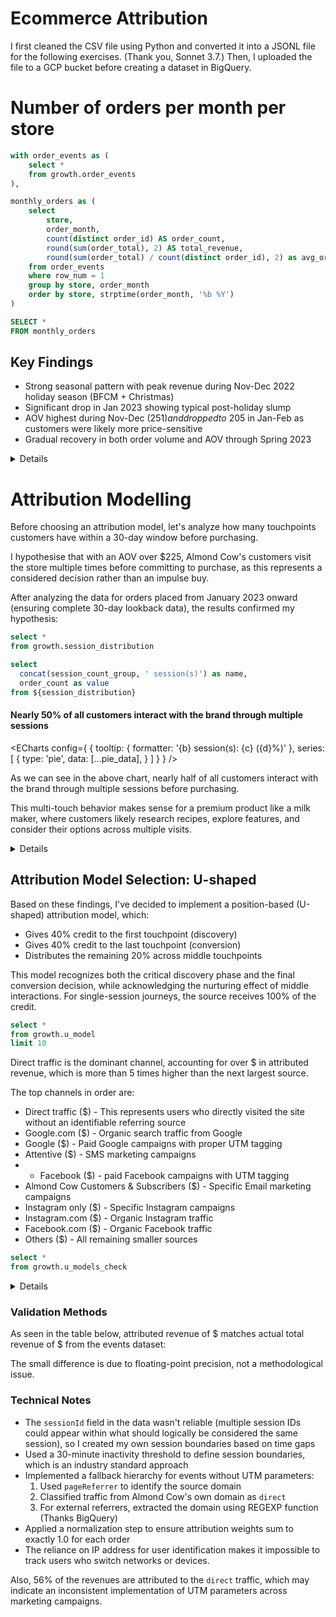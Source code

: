 # Ecommerce Attribution
I first cleaned the CSV file using Python and converted it into a JSONL file for the following exercises. (Thank you, Sonnet 3.7.) Then, I uploaded the file to a GCP bucket before creating a dataset in BigQuery.

# Number of orders per month per store

```sql monthly_orders
with order_events as (
    select *
    from growth.order_events
),

monthly_orders as (
    select
        store,
        order_month,
        count(distinct order_id) AS order_count,
        round(sum(order_total), 2) AS total_revenue,
        round(sum(order_total) / count(distinct order_id), 2) as avg_order_value
    from order_events
    where row_num = 1
    group by store, order_month 
    order by store, strptime(order_month, '%b %Y')
)

SELECT *
FROM monthly_orders
```

<BarChart 
    data={monthly_orders} 
    x=order_month 
    y=total_revenue
    yFmt=usd0k
    y2Fmt=usd
    y2=avg_order_value
    y2SeriesType=line
    sort=false
    seriesOrder=order_month
    chartAreaHeight=350
/>

<DataTable data={monthly_orders} totalRow=true >
  <Column id=store />
  <Column id=order_month />
  <Column id=order_count />
  <Column id=total_revenue fmt=usd0 />
  <Column id=avg_order_value totalAgg="average of $225.65" />
</DataTable>


## Key Findings
- Strong seasonal pattern with peak revenue during Nov-Dec 2022 holiday season (BFCM + Christmas)
- Significant drop in Jan 2023 showing typical post-holiday slump
- AOV highest during Nov-Dec ($251) and dropped to ~$205 in Jan-Feb as customers were likely more price-sensitive
- Gradual recovery in both order volume and AOV through Spring 2023

<Details title="SQL Query used to calculate the number of orders per month per store">

```sql
WITH orders AS (
  SELECT 
    REGEXP_REPLACE(shopifyShopURL, '^https?://|/$', '') AS store,
    shopifyOrderId AS order_id,
    DATE(shopifyOrderProcessedAt) AS order_date,
    FORMAT_DATE('%b %Y', DATE(shopifyOrderProcessedAt)) as order_month,
    shopifyOrderTotalPrice AS order_total,
    ROW_NUMBER() OVER(PARTITION BY shopifyOrderId ORDER BY shopifyOrderProcessedAt) AS row_num
  FROM growth.pixeldata
  WHERE shopifyOrderId IS NOT NULL
    AND pagePath LIKE '%/thank_you'
),

monthly_orders AS (
  SELECT
    store,
    order_month,
    COUNT(*) AS order_count,
    ROUND(SUM(order_total), 2) AS total_revenue,
    ROUND(SUM(order_total) / COUNT(*), 2) AS avg_order_value
  FROM orders
  WHERE row_num = 1
  GROUP BY store, order_month
  ORDER BY store, PARSE_DATE('%b %Y', order_month)
)

SELECT * FROM monthly_orders

```

This query addresses several important data quality considerations:

1. Normalizes store URLs to ensure consistent grouping regardless of URL format
2. Filters for actual conversion events using the `thank_you` page path, avoiding duplicate counting from order status checks
3. Deduplicates multiple pixel events for the same order ID by using `ROW_NUMBER()` and selecting only the first occurrence
4. Takes the earliest order record when multiple events exist, ensuring consistent handling of duplicates
5. Calculates key metrics like order count, total revenue, and average order value

</Details>

# Attribution Modelling

Before choosing an attribution model, let's analyze how many touchpoints customers have within a 30-day window before purchasing.

I hypothesise that with an AOV over $225, Almond Cow's customers visit the store multiple times before committing to purchase, as this represents a considered decision rather than an impulse buy.

After analyzing the data for orders placed from January 2023 onward (ensuring complete 30-day lookback data), the results confirmed my hypothesis:

```sql session_distribution
select *
from growth.session_distribution
```

```sql pie_data
select
  concat(session_count_group, ' session(s)') as name,
  order_count as value
from ${session_distribution}
```

#### Nearly 50% of all customers interact with the brand through multiple sessions
<ECharts config={
    {
        tooltip: {
            formatter: '{b} session(s): {c} ({d}%)'
        },
        series: [
        {
          type: 'pie',
          data: [...pie_data],
        }
      ]
      }
    }
/>


As we can see in the above chart, nearly half of all customers interact with the brand through multiple sessions before purchasing.

This multi-touch behavior makes sense for a premium product like a milk maker, where customers likely research recipes, explore features, and consider their options across multiple visits.

<Details title="SQL Query used to find how many touchpoints customers have">

First, I wrote a CTE to get all order data, filtering only for "thank you" pages and orders from January 2023 onwards. I'm using a 30-day lookback window, and the first events in the dataset were triggered around November 24th, so starting from January gives us complete lookback data for all orders.

I also used the `ROW_NUMBER()` function to handle potential duplicate order events by assigning a sequence number to each order record:


```sql
WITH order_events AS (
  SELECT
    shopifyOrderId,
    TIMESTAMP_MILLIS(CAST(timestamp AS INT64)) AS order_timestamp,
    DATE(shopifyOrderProcessedAt) AS order_datetime,
    shopifyOrderTotalPrice AS order_total,
    ip,
    ROW_NUMBER() OVER(PARTITION BY shopifyOrderId ORDER BY timestamp) AS row_num
  FROM `polar-455513.growth.pixeldata`
  WHERE 
    shopifyOrderId IS NOT NULL
    AND pagePath LIKE '%/thank_you'
    AND DATE(shopifyOrderProcessedAt) >= '2023-01-01'
),

unique_orders AS (
  SELECT
    shopifyOrderId,
    order_timestamp,
    order_datetime,
    order_total,
    ip
  FROM order_events
  WHERE row_num = 1
)
```

I then created a second CTE to keep unique orders by filtering for `row_num = 1`, ensuring I count each order exactly once:

```sql
unique_orders AS (
  SELECT shopifyOrderId, order_timestamp, order_datetime, order_total, ip
  FROM order_events
  WHERE row_num = 1
)
```

Next, I joined the unique orders with all the pixel data to find every interaction that happened within 30 days before each purchase. I'm using the IP address to connect users to their events and adding logic to determine the traffic source:

```sql
pre_purchase_events AS (
  SELECT
    o.shopifyOrderId,
    o.order_timestamp,
    o.order_datetime,
    o.order_total,
    o.ip,
    p.timestamp AS event_timestamp,
    TIMESTAMP_MILLIS(CAST(p.timestamp AS INT64)) AS event_timestamp_formatted,
    p.pagePath,
    p.utmSource,
    p.pageReferrer,
    COALESCE(p.utmSource, 
      CASE 
        WHEN p.pageReferrer IS NULL OR p.pageReferrer = '' OR p.pageReferrer LIKE '%almondcow.co%' THEN 'direct'
        ELSE REGEXP_EXTRACT(REGEXP_EXTRACT(p.pageReferrer, 'http[s]?://([^/]*)'), '([^.]+\\.[^.]+)$') 
      END) AS source
  FROM unique_orders o
  JOIN `polar-455513.growth.pixeldata` p
    ON o.ip = p.ip
    AND TIMESTAMP_MILLIS(CAST(p.timestamp AS INT64)) <= o.order_timestamp
    AND TIMESTAMP_MILLIS(CAST(p.timestamp AS INT64)) >= TIMESTAMP_SUB(o.order_timestamp, INTERVAL 30 DAY)
),
```

This is where I implemented the session logic. I first used a `LAG()` function to find the previous timestamp for each event:

```sql
with_prev_timestamp AS (
  SELECT
    *,
    LAG(event_timestamp_formatted) OVER(PARTITION BY shopifyOrderId, ip ORDER BY event_timestamp) AS prev_timestamp
  FROM pre_purchase_events
),
```

Then I marked session boundaries when there's a gap of more than 30 minutes between events:

```sql
session_boundaries AS (
  SELECT
    *,
    CASE 
      WHEN prev_timestamp IS NULL OR 
           TIMESTAMP_DIFF(event_timestamp_formatted, prev_timestamp, SECOND) > 1800 
      THEN 1 
      ELSE 0 
    END AS is_new_session
  FROM with_prev_timestamp
),
```

I then used a cumulative sum to assign a consistent session number to all events in the same session:
```sql
session_groups AS (
  SELECT
    *,
    SUM(is_new_session) OVER(PARTITION BY shopifyOrderId, ip ORDER BY event_timestamp) AS session_number
  FROM session_boundaries
),
```

For each session, I identified the entry source (first touchpoint), session duration, and interaction count:
```sql
session_sources AS (
  SELECT
    shopifyOrderId,
    ip,
    session_number,
    ARRAY_AGG(source ORDER BY event_timestamp ASC LIMIT 1)[OFFSET(0)] AS session_source,
    MIN(event_timestamp_formatted) AS session_start,
    MAX(event_timestamp_formatted) AS session_end,
    COUNT(*) AS interactions_in_session
  FROM session_groups
  GROUP BY shopifyOrderId, ip, session_number
)
```

I then counted sessions per order and constructed the customer journey path:
```sql
session_counts_per_order AS (
  SELECT
    shopifyOrderId,
    COUNT(*) AS session_count,
    STRING_AGG(session_source, ' > ' ORDER BY session_start) AS source_path
  FROM session_sources
  GROUP BY shopifyOrderId
)
```

Finally, I created a distribution to see how many touchpoints customers typically have before purchasing:
```sql
session_distribution AS (
  SELECT
    CASE WHEN session_count >= 5 THEN '5+' ELSE CAST(session_count AS STRING) END AS session_count_group,
    COUNT(*) AS order_count,
    ROUND(COUNT(*) * 100.0 / SUM(COUNT(*)) OVER(), 2) AS percentage
  FROM session_counts_per_order
  GROUP BY session_count_group
)
```
</Details>

## Attribution Model Selection: U-shaped
Based on these findings, I've decided to implement a position-based (U-shaped) attribution model, which:
- Gives 40% credit to the first touchpoint (discovery)
- Gives 40% credit to the last touchpoint (conversion)
- Distributes the remaining 20% across middle touchpoints

This model recognizes both the critical discovery phase and the final conversion decision, while acknowledging the nurturing effect of middle interactions. For single-session journeys, the source receives 100% of the credit.

```sql attribution
select *
from growth.u_model
limit 10
```

<BarChart 
    data={attribution} 
    x=source_group
    y=attributed_revenue
    yFmt=usd0k
    y2=percentage_total
    y2Fmt=pct
    y2SeriesType=line
    chartAreaHeight=350
/>


<DataTable  data={attribution} totalRow=true >
  <Column id=source_group />
  <Column id=attributed_revenue  fmt=usd0/>
  <Column id=percentage_total fmt=pct />
</DataTable>

 Direct traffic is the dominant channel, accounting for over $<Value data={attribution} column=attributed_revenue/> in attributed revenue, which is more than 5 times higher than the next largest source.

 The top channels in order are:

- Direct traffic ($<Value data={attribution} column=attributed_revenue row=0/>) - This represents users who directly visited the site without an identifiable referring source
- Google.com ($<Value data={attribution} column=attributed_revenue row=1/>) - Organic search traffic from Google
- Google ($<Value data={attribution} column=attributed_revenue row=2/>) - Paid Google campaigns with proper UTM tagging
- Attentive ($<Value data={attribution} column=attributed_revenue row=3/>) - SMS marketing campaigns
- - Facebook ($<Value data={attribution} column=attributed_revenue row=3/>) - paid Facebook campaigns with UTM tagging
- Almond Cow Customers & Subscribers ($<Value data={attribution} column=attributed_revenue row=3/>) - Specific Email marketing campaigns
- Instagram only ($<Value data={attribution} column=attributed_revenue row=3/>) - Specific Instagram campaigns
- Instagram.com ($<Value data={attribution} column=attributed_revenue row=3/>) - Organic Instagram traffic
- Facebook.com ($<Value data={attribution} column=attributed_revenue row=3/>) - Organic Facebook traffic
- Others ($<Value data={attribution} column=attributed_revenue row=3/>) - All remaining smaller sources

```sql validation
select *
from growth.u_models_check
```


<Details title="SQL Query used to build the attribution model">

First, I wrote a CTE to get all order data, filtering only for "thank you" pages and orders from January 2023 onwards. I'm using a 30-day lookback window, and the first events in the dataset were triggered around November 24th, so starting from January gives us complete lookback data for all orders.

I also used the `ROW_NUMBER()` function to handle potential duplicate order events by assigning a sequence number to each order record:


```sql
WITH order_events AS (
  SELECT
    shopifyOrderId,
    TIMESTAMP_MILLIS(CAST(timestamp AS INT64)) AS order_timestamp,
    shopifyOrderProcessedAt AS order_datetime,
    shopifyOrderTotalPrice AS order_total,
    FORMAT_DATE('%Y-%m', DATE(shopifyOrderProcessedAt)) AS order_month,
    ip,
    ROW_NUMBER() OVER(PARTITION BY shopifyOrderId ORDER BY timestamp) AS row_num
  FROM `polar-455513.growth.pixeldata`
  WHERE 
    shopifyOrderId IS NOT NULL
    AND pagePath LIKE '%/thank_you'
    AND DATE(shopifyOrderProcessedAt) >= '2023-01-01'
)
```

I then created a second CTE to keep only unique orders by filtering for `row_num = 1`, ensuring I count each order exactly once:

```sql
unique_orders AS (
  SELECT
    shopifyOrderId,
    order_timestamp,
    order_datetime,
    order_total,
    order_month,
    ip
  FROM order_events
  WHERE row_num = 1
)
```

Next, I joined the unique orders with all the pixel data to find every interaction that happened within 30 days before each purchase. I'm using the IP address to connect users to their events and adding logic to determine the traffic source:

```sql
pre_purchase_events AS (
  SELECT
    o.shopifyOrderId,
    o.order_timestamp,
    o.order_datetime,
    o.order_total,
    o.order_month,
    o.ip,
    p.timestamp AS event_timestamp,
    TIMESTAMP_MILLIS(CAST(p.timestamp AS INT64)) AS event_timestamp_formatted,
    p.sessionId,
    COALESCE(p.utmSource, 
      CASE 
        WHEN p.pageReferrer IS NULL OR p.pageReferrer = '' OR p.pageReferrer LIKE '%almondcow.co%' THEN 'direct'
        ELSE REGEXP_EXTRACT(REGEXP_EXTRACT(p.pageReferrer, 'http[s]?://([^/]*)'), '([^.]+\\.[^.]+)$') 
      END) AS source
  FROM unique_orders o
  JOIN `polar-455513.growth.pixeldata` p
    ON o.ip = p.ip
    AND TIMESTAMP_MILLIS(CAST(p.timestamp AS INT64)) <= o.order_timestamp
    AND TIMESTAMP_MILLIS(CAST(p.timestamp AS INT64)) >= TIMESTAMP_SUB(o.order_timestamp, INTERVAL 30 DAY)
)
```

This is where I implemented the session logic. I first used a `LAG()` function to find the previous timestamp for each event:

```sql
with_prev_timestamp AS (
  SELECT
    *,
    LAG(event_timestamp_formatted) OVER(PARTITION BY shopifyOrderId, ip ORDER BY event_timestamp) AS prev_timestamp
  FROM pre_purchase_events
),
```

Then I marked session boundaries when there's a gap of more than 30 minutes between events:

```sql
session_boundaries AS (
  SELECT
    *,
    CASE 
      WHEN prev_timestamp IS NULL OR 
           TIMESTAMP_DIFF(event_timestamp_formatted, prev_timestamp, SECOND) > 1800 
      THEN 1 
      ELSE 0 
    END AS is_new_session
  FROM with_prev_timestamp
),
```

I then used a cumulative sum to assign a consistent session number to all events in the same session:
```sql
session_groups AS (
  SELECT
    *,
    SUM(is_new_session) OVER(PARTITION BY shopifyOrderId, ip ORDER BY event_timestamp) AS session_number
  FROM session_boundaries
),
```

For each session, I identified the entry source (first touchpoint), session duration, and interaction count:
```sql
session_sources AS (
  SELECT
    shopifyOrderId,
    order_total,
    order_month,
    ip,
    session_number,
    ARRAY_AGG(source ORDER BY event_timestamp ASC LIMIT 1)[OFFSET(0)] AS session_source,
    MIN(event_timestamp_formatted) AS session_start
  FROM session_groups
  GROUP BY shopifyOrderId, order_total, order_month, ip, session_number
)
```

I identified the first-touch source for each order by finding the earliest session associated with that order:

```sql
first_touch_sources AS (
  SELECT
    shopifyOrderId,
    MIN(session_start) AS min_start_time
  FROM session_sources
  GROUP BY shopifyOrderId
),

first_touch AS (
  SELECT
    s.shopifyOrderId,
    s.session_source AS first_touch_source
  FROM session_sources s
  INNER JOIN first_touch_sources f 
    ON s.shopifyOrderId = f.shopifyOrderId 
    AND s.session_start = f.min_start_time
)
```

Similarly, I identified the last-touch source for each order by finding the most recent session before purchase.
```sql
last_touch_sources AS (
  SELECT
    shopifyOrderId,
    MAX(session_start) AS max_start_time
  FROM session_sources
  GROUP BY shopifyOrderId
),

last_touch AS (
  SELECT
    s.shopifyOrderId,
    s.session_source AS last_touch_source
  FROM session_sources s
  INNER JOIN last_touch_sources l 
    ON s.shopifyOrderId = l.shopifyOrderId 
    AND s.session_start = l.max_start_time
)
```

Then I calculated how many sessions each user had before making a purchase, which is important for properly distributing attribution weights.
```sql
session_counts AS (
  SELECT
    shopifyOrderId,
    COUNT(*) AS session_count
  FROM session_sources
  GROUP BY shopifyOrderId
)
```

Here I implemented the position-based attribution model with a 40-20-40 weighting scheme. I had to handle various edge cases, including single-session journeys and cases where the same source appears as both first and last touch.

```sql
session_attribution_raw AS (
  SELECT
    s.shopifyOrderId,
    s.order_total,
    s.order_month,
    s.session_number,
    s.session_source,
    c.session_count,
    f.first_touch_source,
    l.last_touch_source,
    CASE
      WHEN c.session_count = 1 THEN 1.0  -- 100% to single source
      WHEN s.session_source = f.first_touch_source AND s.session_source = l.last_touch_source THEN 
        CASE 
          WHEN c.session_count = 1 THEN 1.0  -- It's both first and last because it's the only touchpoint
          ELSE 0.8  -- It gets both the first-touch (0.4) and last-touch (0.4) weights
        END
      WHEN s.session_source = f.first_touch_source THEN 0.4  -- 40% to first touch
      WHEN s.session_source = l.last_touch_source THEN 0.4  -- 40% to last touch
      ELSE 
        CASE
          WHEN c.session_count > 2 THEN 0.2 / (c.session_count - 2)  -- Distribute 20% evenly across middle touchpoints
          ELSE 0  -- No middle touchpoints in a 2-session journey
        END
    END AS attribution_weight
  FROM session_sources s
  JOIN session_counts c ON s.shopifyOrderId = c.shopifyOrderId
  JOIN first_touch f ON s.shopifyOrderId = f.shopifyOrderId
  JOIN last_touch l ON s.shopifyOrderId = l.shopifyOrderId
)
```

Then I added a normalization step to ensure that attribution weights for each order sum to exactly 1.0, which ensures that we're attributing the correct amount of revenue.
```sql
session_attribution AS (
  SELECT
    *,
    attribution_weight / NULLIF(SUM(attribution_weight) OVER (PARTITION BY shopifyOrderId), 0) AS normalized_weight
  FROM session_attribution_raw
)

I calculated the total attributed revenue by source by summing the weighted revenue across all orders:
```sql
total_source_attribution AS (
  SELECT
    session_source AS source,
    ROUND(SUM(normalized_weight * order_total), 2) AS attributed_revenue
  FROM session_attribution
  GROUP BY session_source
)
```

And finally, I ranked the sources by total attributed revenue, keeping the top 9 sources individually and grouping all remaining smaller sources into a "10+ others" category for clarity.
```sql
ranked_sources AS (
  SELECT
    source,
    attributed_revenue,
    ROW_NUMBER() OVER (ORDER BY attributed_revenue DESC) AS revenue_rank
  FROM total_source_attribution
)

-- Final output with top 9 and others grouped
SELECT 
  CASE 
    WHEN revenue_rank <= 9 THEN source
    ELSE '10+ others'
  END AS source_group,
  SUM(attributed_revenue) AS attributed_revenue
FROM ranked_sources
GROUP BY 
  CASE 
    WHEN revenue_rank <= 9 THEN source
    ELSE '10+ others'
  END
ORDER BY 
  CASE WHEN source_group = '10+ others' THEN 0 ELSE attributed_revenue END DESC
```

</Details>

### Validation Methods
As seen in the table below, attributed revenue of $<Value data={validation} column=amount row=1/> matches actual total revenue of $<Value data={validation} column=amount row=0/> from the events dataset:

<DataTable  data={validation} fmt=usd0 >
  <Column id=metric />
  <Column id=amount  fmt=usd0/>
</DataTable>

The small difference is due to floating-point precision, not a methodological issue.

### Technical Notes
- The `sessionId` field in the data wasn't reliable (multiple session IDs could appear within what should logically be considered the same session), so I created my own session boundaries based on time gaps
- Used a 30-minute inactivity threshold to define session boundaries, which is an industry standard approach
- Implemented a fallback hierarchy for events without UTM parameters:
  1. Used `pageReferrer` to identify the source domain
  2. Classified traffic from Almond Cow's own domain as `direct`
  3. For external referrers, extracted the domain using REGEXP function (Thanks BigQuery)
- Applied a normalization step to ensure attribution weights sum to exactly 1.0 for each order
- The reliance on IP address for user identification makes it impossible to track users who switch networks or devices.

Also, 56% of the revenues are attributed to the `direct` traffic, which may indicate an inconsistent implementation of UTM parameters across marketing campaigns.